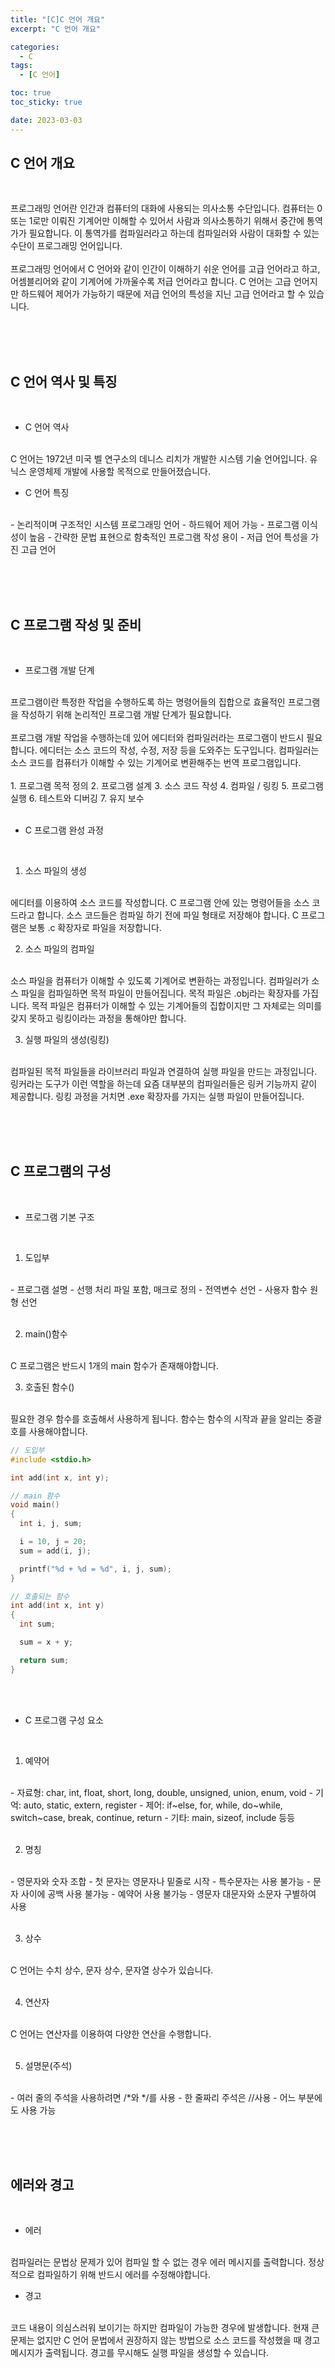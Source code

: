 ```yaml
---
title: "[C]C 언어 개요"
excerpt: "C 언어 개요"

categories:
  - C
tags:
  - [C 언어]

toc: true
toc_sticky: true

date: 2023-03-03
---
```


## C 언어 개요
<br>

프로그래밍 언어란 인간과 컴퓨터의 대화에 사용되는 의사소통 수단입니다. 컴퓨터는 0 또는 1로만 이뤄진 기계어만 이해할 수 있어서 사람과 의사소통하기 위해서 중간에 통역가가 필요합니다. 이 통역가를 컴파일러라고 하는데 컴파일러와 사람이 대화할 수 있는 수단이 프로그래밍 언어입니다.
<br><br>
프로그래밍 언어에서 C 언어와 같이 인간이 이해하기 쉬운 언어를 고급 언어라고 하고, 어셈블리어와 같이 기계어에 가까울수록 저급 언어라고 합니다. C 언어는 고급 언어지만 하드웨어 제어가 가능하기 때문에 저급 언어의 특성을 지닌 고급 언어라고 할 수 있습니다.

<br><br><br>

## C 언어 역사 및 특징
<br>

* C 언어 역사
<br>
C 언어는 1972년 미국 벨 연구소의 데니스 리치가 개발한 시스템 기술 언어입니다. 유닉스 운영체제 개발에 사용할 목적으로 만들어졌습니다.
<br>

* C 언어 특징
<br>
  - 논리적이며 구조적인 시스템 프로그래밍 언어
  - 하드웨어 제어 가능
  - 프로그램 이식성이 높음
  - 간략한 문법 표현으로 함축적인 프로그램 작성 용이
  - 저급 언어 특성을 가진 고급 언어

<br><br><br>

## C 프로그램 작성 및 준비
<br>

* 프로그램 개발 단계
<br>
프로그램이란 특정한 작업을 수행하도록 하는 명령어들의 집합으로 효율적인 프로그램을 작성하기 위해 논리적인 프로그램 개발 단계가 필요합니다.
<br><br>
프로그램 개발 작업을 수행하는데 있어 에디터와 컴파일러라는 프로그램이 반드시 필요합니다. 에디터는 소스 코드의 작성, 수정, 저장 등을 도와주는 도구입니다. 컴파일러는 소스 코드를 컴퓨터가 이해할 수 있는 기계어로 변환해주는 번역 프로그램입니다.
<br><br>
  1. 프로그램 목적 정의
  2. 프로그램 설계
  3. 소스 코드 작성
  4. 컴파일 / 링킹
  5. 프로그램 실행
  6. 테스트와 디버깅
  7. 유지 보수
  <br>

<br>
  
* C 프로그램 완성 과정
<br>

  1. 소스 파일의 생성
  <br>
  에디터를 이용하여 소스 코드를 작성합니다. C 프로그램 안에 있는 명령어들을 소스 코드라고 합니다. 소스 코드들은 컴파일 하기 전에 파일 형태로 저장해야 합니다. C 프로그램은 보통 .c 확장자로 파일을 저장합니다.
  <br>

  2. 소스 파일의 컴파일
  <br>
  소스 파일을 컴퓨터가 이해할 수 있도록 기계어로 변환하는 과정입니다. 컴파일러가 소스 파일을 컴파일하면 목적 파일이 만들어집니다. 목적 파일은 .obj라는 확장자를 가집니다. 목적 파일은 컴퓨터가 이해할 수 있는 기계어들의 집합이지만 그 자체로는 의미를 갖지 못하고 링킹이라는 과정을 통해야만 합니다.
  <br>

  3. 실행 파일의 생성(링킹)
  <br>
  컴파일된 목적 파일들을 라이브러리 파일과 연결하여 실행 파일을 만드는 과정입니다. 링커라는 도구가 이런 역할을 하는데 요즘 대부분의 컴파일러들은 링커 기능까지 같이 제공합니다. 링킹 과정을 거치면 .exe 확장자를 가지는 실행 파일이 만들어집니다.

<br><br><br>

## C 프로그램의 구성
<br>

* 프로그램 기본 구조
<br>

  1. 도입부
  <br>
    - 프로그램 설명
    - 선행 처리 파일 포함, 매크로 정의
    - 전역변수 선언
    - 사용자 함수 원형 선언
  <br><br>

  2. main()함수
  <br>
  C 프로그램은 반드시 1개의 main 함수가 존재해야합니다.
  <br>

  3. 호출된 함수()
  <br>
  필요한 경우 함수를 호출해서 사용하게 됩니다. 함수는 함수의 시작과 끝을 알리는 중괄호를 사용해야합니다.
  <br>

  ``` C
  // 도입부
  #include <stdio.h>

  int add(int x, int y);

  // main 함수
  void main()
  {
    int i, j, sum;

    i = 10, j = 20;
    sum = add(i, j);

    printf("%d + %d = %d", i, j, sum);
  }

  // 호출되는 함수
  int add(int x, int y)
  {
    int sum;

    sum = x + y;

    return sum;
  }
  ```

<br><br>

* C 프로그램 구성 요소
<br>

  1. 예약어
  <br>
    - 자료형: char, int, float, short, long, double, unsigned, union, enum, void
    - 기억: auto, static, extern, register
    - 제어: if~else, for, while, do~while, switch~case, break, continue, return
    - 기타: main, sizeof, include 등등
    <br><br>

  2. 명칭
  <br>
    - 영문자와 숫자 조합
    - 첫 문자는 영문자나 밑줄로 시작
    - 특수문자는 사용 불가능
    - 문자 사이에 공백 사용 불가능
    - 예약어 사용 불가능
    - 영문자 대문자와 소문자 구별하여 사용
    <br><br>

  3. 상수
  <br>
  C 언어는 수치 상수, 문자 상수, 문자열 상수가 있습니다.
  <br><br>

  4. 연산자
  <br>
  C 언어는 연산자를 이용하여 다양한 연산을 수행합니다.
  <br><br>

  5. 설명문(주석)
  <br>
  - 여러 줄의 주석을 사용하려면 /*와 */를 사용
  - 한 줄짜리 주석은 //사용
  - 어느 부분에도 사용 가능

<br><br><br>

## 에러와 경고
<br>

* 에러
<br>
컴파일러는 문법상 문제가 있어 컴파일 할 수 없는 경우 에러 메시지를 출력합니다. 정상적으로 컴파일하기 위해 반드시 에러를 수정해야합니다.
<br>

* 경고
<br>
코드 내용이 의심스러워 보이기는 하지만 컴파일이 가능한 경우에 발생합니다. 현재 큰 문제는 없지만 C 언어 문법에서 권장하지 않는 방법으로 소스 코드를 작성했을 때 경고 메시지가 출력됩니다. 경고를 무시해도 실행 파일을 생성할 수 있습니다.